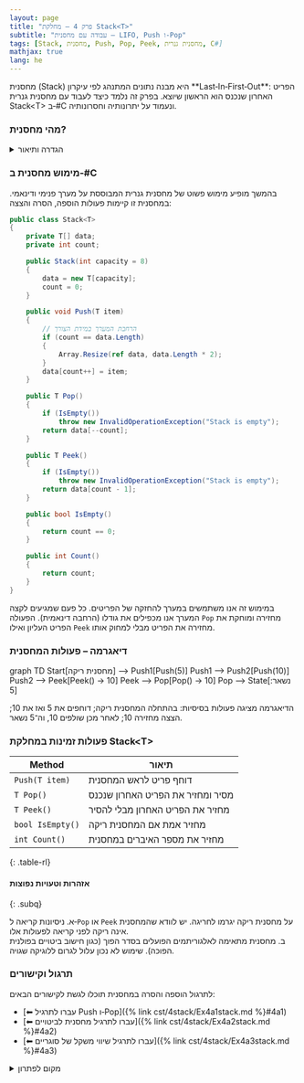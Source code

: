 ```yaml
---
layout: page 
title: "פרק 4 – מחלקת Stack<T>"
subtitle: "עבודה עם מחסנית – LIFO, Push ו‑Pop"
tags: [Stack, מחסנית, Push, Pop, Peek, מחסנית גנרית, C#]
mathjax: true
lang: he
---
```


<div class="box-note">
מחסנית (Stack) היא מבנה נתונים המתנהג לפי עיקרון **Last‑In‑First‑Out**: הפריט האחרון שנכנס הוא הראשון שיוצא. בפרק זה נלמד כיצד לעבוד עם מחסנית גנרית Stack&lt;T&gt; ב‑#C ונעמוד על יתרונותיה וחסרונותיה.
</div>

<!-- Source: University of Wisconsin – Notes on Stacks -->

### מהי מחסנית?

<details markdown="1">
<summary>הגדרה ותיאור</summary>

מחסנית היא רשימה ליניארית שבה כל ההוספות והמחיקות מתבצעות בקצה אחד בלבד הנקרא **Top**. הפעולה הבסיסית של המחסנית היא `Push` (דחיפה) – הוספת פריט לראש המחסנית – ו‑`Pop` (שליפה) – הסרת הפריט האחרון שהוכנס. ניתן גם להציץ בפריט בראש המחסנית באמצעות `Peek` מבלי להסיר אותו.

</details>

### מימוש מחסנית ב‑#C

בהמשך מופיע מימוש פשוט של מחסנית גנרית המבוססת על מערך פנימי ודינאמי. במחסנית זו קיימות פעולות הוספה, הסרה והצצה:

```csharp
public class Stack<T>
{
    private T[] data;
    private int count;

    public Stack(int capacity = 8)
    {
        data = new T[capacity];
        count = 0;
    }

    public void Push(T item)
    {
        // הרחבת המערך במידת הצורך
        if (count == data.Length)
        {
            Array.Resize(ref data, data.Length * 2);
        }
        data[count++] = item;
    }

    public T Pop()
    {
        if (IsEmpty())
            throw new InvalidOperationException("Stack is empty");
        return data[--count];
    }

    public T Peek()
    {
        if (IsEmpty())
            throw new InvalidOperationException("Stack is empty");
        return data[count - 1];
    }

    public bool IsEmpty()
    {
        return count == 0;
    }

    public int Count()
    {
        return count;
    }
}
```

במימוש זה אנו משתמשים במערך להחזקה של הפריטים. כל פעם שמגיעים לקצה המערך אנו מכפילים את גודלו (הרחבה דינאמית). הפעולה `Pop` מחזירה ומוחקת את הפריט העליון ואילו `Peek` מחזירה את הפריט מבלי למחוק אותו.

### דיאגרמה – פעולות המחסנית

<div class="mermaid">
graph TD
    Start[מחסנית ריקה] --> Push1[Push(5)]
    Push1 --> Push2[Push(10)]
    Push2 --> Peek[Peek() → 10]
    Peek --> Pop[Pop() → 10]
    Pop --> State[נשאר: 5]
</div>

הדיאגרמה מציגה פעולות בסיסיות: בהתחלה המחסנית ריקה; דוחפים את 5 ואז את 10; הצצה מחזירה 10; לאחר מכן שולפים 10, וה־5 נשאר.

### פעולות זמינות במחלקת Stack&lt;T&gt;

| Method | תיאור |
| --- | --- |
| `Push(T item)` | דוחף פריט לראש המחסנית |
| `T Pop()` | מסיר ומחזיר את הפריט האחרון שנכנס |
| `T Peek()` | מחזיר את הפריט האחרון מבלי להסיר |
| `bool IsEmpty()` | מחזיר אמת אם המחסנית ריקה |
| `int Count()` | מחזיר את מספר האיברים במחסנית |
{: .table-rl}

#### אזהרות וטעויות נפוצות
{: .subq}

א. ניסיונות קריאה ל‑`Pop` או `Peek` על מחסנית ריקה יגרמו לחריגה. יש לוודא שהמחסנית אינה ריקה לפני קריאה לפעולות אלו.  
ב. מחסנית מתאימה לאלגוריתמים הפועלים בסדר הפוך (כגון חישוב ביטויים בפולנית הפוכה). שימוש לא נכון עלול לגרום ללוגיקה שגויה.  

### תרגול וקישורים

לתרגול הוספה והסרה במחסנית תוכלו לגשת לקישורים הבאים:

* [⬅ עברו לתרגיל Push ו‑Pop]({% link cst/4stack/Ex4a1stack.md %}#4a1)
* [⬅ עברו לתרגיל מחסנית לביטויים]({% link cst/4stack/Ex4a2stack.md %}#4a2)
* [⬅ עברו לתרגיל שיווי משקל של סוגריים]({% link cst/4stack/Ex4a3stack.md %}#4a3)

<details markdown="1">
<summary>מקום לפתרון</summary>

נסו לממש אלגוריתם המחשב ערך של ביטוי מתמטי הרשום בפולנית הפוכה (postfix). השתמשו במחסנית כדי לאחסן אופרטורים ואופרנדים.

</details>
